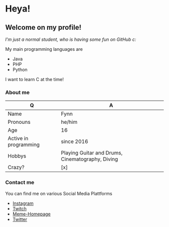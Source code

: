 # Heya!
## Welcome on my profile!
*I'm just a normal student, who is having some fun on GitHub c:*

My main programming languages are
* Java
* PHP
* Python

I want to learn C at the time!


### About me
Q | A
------------ | -------------
| Name | Fynn |
| Pronouns | he/him |
| Age | 16 |
| Active in programming | since 2016 |
| Hobbys | Playing Guitar and Drums, Cinematography, Diving |
| Crazy? | [x] |


### Contact me
You can find me on various Social Media Plattforms

* [Instagram](https://instagram.com/testiyyy)
* [Twitch](https://twitch.tv/testiyyy)
* [Meme-Homepage](https://tsg100.tk)
* [Twitter](https://twitter.com/testiyyy)
<!--
**tsg100/tsg100** is a ✨ _special_ ✨ repository because its `README.md` (this file) appears on your GitHub profile.

Here are some ideas to get you started:

- 🔭 I’m currently working on ...
- 🌱 I’m currently learning ...
- 👯 I’m looking to collaborate on ...
- 🤔 I’m looking for help with ...
- 💬 Ask me about ...
- 📫 How to reach me: ...
- 😄 Pronouns: ...
- ⚡ Fun fact: ...
-->

